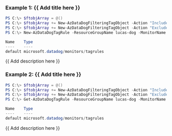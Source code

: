 ### Example 1: {{ Add title here }}
```powershell
PS C:\> $ftobjArray = @()
PS C:\> $ftobjArray += New-AzDataDogFilteringTagObject -Action "Include" -Value "Prod" -Name "Environment"
PS C:\> $ftobjArray += New-AzDataDogFilteringTagObject -Action "Exclude" -Value "Dev" -Name "Environment"
PS C:\> New-AzDataDogTagRule -ResourceGroupName lucas-dog -MonitorName lucasdatadog -Name 'test' -LogRuleFilteringTag $ftobjArray

Name    Type
----    ----
default microsoft.datadog/monitors/tagrules
```

{{ Add description here }}

### Example 2: {{ Add title here }}
```powershell
PS C:\> $ftobjArray = @()
PS C:\> $ftobjArray += New-AzDataDogFilteringTagObject -Action "Include" -Value "Prod" -Name "Environment"
PS C:\> $ftobjArray += New-AzDataDogFilteringTagObject -Action "Exclude" -Value "Dev" -Name "Environment"
PS C:\> Get-AzDataDogTagRule -ResourceGroupName lucas-dog -MonitorName lucasdatadog -Name 'default' | New-AzDataDogTagRule -LogRuleFilteringTag $ftobjArray

Name    Type
----    ----
default microsoft.datadog/monitors/tagrules
```

{{ Add description here }}

